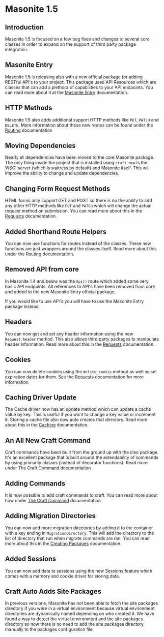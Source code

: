 # Masonite 1.5

## Introduction

Masonite 1.5 is focused on a few bug fixes and changes to several core classes in order to expand on the support of third party package integration.

## Masonite Entry

Masonite 1.5 is releasing also with a new official package for adding RESTful API's to your project. This package used API Resources which are classes that can add a plethora of capabilities to your API endpoints. You can read more about it at the [Masonite Entry](https://masoniteframework.gitbook.io/masonite-entry) documentation.

## HTTP Methods

Masonite 1.5 also adds additional support HTTP methods like `PUT`, `PATCH` and `DELETE`. More information about these new routes can be found under the [Routing](../../the-basics/routing.md) documentation

## Moving Dependencies

Nearly all dependencies have been moved to the core Masonite package. The only thing inside the project that is installed using `craft new` is the WSGI server \(which is waitress by default\) and Masonite itself. This will improve the ability to change and update dependencies.

## Changing Form Request Methods

HTML forms only support GET and POST so there is no the ability to add any other HTTP methods like `PUT` and `PATCH` which will change the actual request method on submission. You can read more about this in the [Requests](../../the-basics/requests.md) documentation.

## Added Shorthand Route Helpers

You can now use functions for routes instead of the classes. These new functions are just wrappers around the classes itself. Read more about this under the [Routing](../../the-basics/routing.md) documentation.

## Removed API from core

In Masonite 1.4 and below was the `Api()` route which added some very basic API endpoints. All references to API's have been removed from core and added to the new Masonite Entry official package.

If you would like to use API's you will have to use the Masonite Entry package instead.

## Headers

You can now get and set any header information using the new `Request.header` method. This also allows third party packages to manipulate header information. Read more about this in the [Requests](../../the-basics/requests.md) documentation.

## Cookies

You can now delete cookies using the `delete_cookie` method as well as set expiration dates for them. See the [Requests](../../the-basics/requests.md) documentation for more information.

## Caching Driver Update

The Cache driver now has an update method which can update a cache value by key. This is useful if you want to change a key value or increment it. Storing a cache file also now auto creates that directory. Read more about this in the [Caching](../../useful-features/caching.md) documentation.

## An All New Craft Command

Craft commands have been built from the ground up with the cleo package. It's an excellent package that is built around the extendability of commands by using primarily classes \(instead of decorator functions\). Read more under [The Craft Command](../../the-craft-command/introduction.md) documentation

## Adding Commands

It is now possible to add craft commands to craft. You can read more about how under [The Craft Command](../../the-craft-command/introduction.md) documentation

## Adding Migration Directories

You can now add more migration directories by adding it to the container with a key ending in `MigrationDirectory`. This will add the directory to the list of directory that run when migrate commands are ran. You can read more about this in the [Creating Packages](../../advanced/creating-packages.md) documentation.

## Added Sessions

You can now add data to sessions using the new Sessions feature which comes with a memory and cookie driver for storing data.

## Craft Auto Adds Site Packages

In previous versions, Masonite has not been able to fetch the site packages directory if you were in a virtual environment because virtual environment directories are dynamically named depending on who created it. We have found a way to detect the virtual environment and the site packages directory so now there is no need to add the site packages directory manually to the packages configuration file

